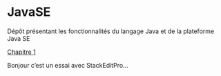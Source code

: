 # JavaSE
Dépôt présentant les fonctionnalités du langage Java et de la plateforme Java SE

[Chapitre 1](https://github.com/maelyo/JavaSE/tree/master/Projet_JavaSE_Chapitre1 "Projet Java Minimaliste avec Eclipse")

Bonjour c’est un essai avec StackEditPro...

<!--stackedit_data:
eyJkaXNjdXNzaW9ucyI6eyJQaWt2Q1FveE9ZaFVBZFloIjp7In
N0YXJ0IjoyMTYsImVuZCI6MjI3LCJ0ZXh0IjoibmpvdXIgY+KA
mWVzdCJ9fSwiY29tbWVudHMiOnsiaXVMTWdaVTNZUUFlaEVSVC
I6eyJkaXNjdXNzaW9uSWQiOiJQaWt2Q1FveE9ZaFVBZFloIiwi
c3ViIjoiZ2g6NDcxNDgxMTAiLCJ0ZXh0IjoidnZ2diIsImNyZW
F0ZWQiOjE2NzA4Mzk0NjM2MTZ9fSwiaGlzdG9yeSI6Wy0xMzIy
Njk2ODIxLC0yMDMyNTQwNTE1LC02NDAwMDY1NzksNDMwNTE1MD
I2LDEwMDE1NTU4NDYsNjMwNTcwNjAzXX0=
-->